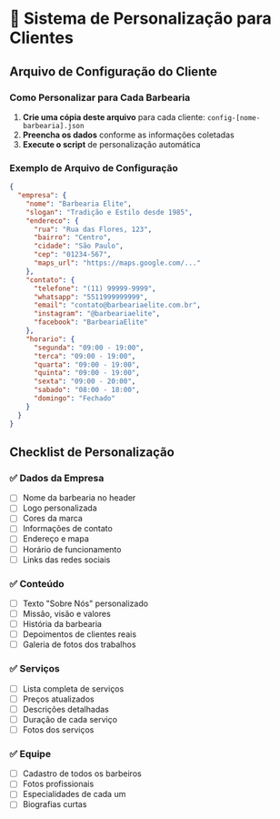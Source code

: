 # 🎨 Sistema de Personalização para Clientes

## Arquivo de Configuração do Cliente

### Como Personalizar para Cada Barbearia

1. **Crie uma cópia deste arquivo** para cada cliente: `config-[nome-barbearia].json`
2. **Preencha os dados** conforme as informações coletadas
3. **Execute o script** de personalização automática

### Exemplo de Arquivo de Configuração

```json
{
  "empresa": {
    "nome": "Barbearia Elite",
    "slogan": "Tradição e Estilo desde 1985",
    "endereco": {
      "rua": "Rua das Flores, 123",
      "bairro": "Centro",
      "cidade": "São Paulo",
      "cep": "01234-567",
      "maps_url": "https://maps.google.com/..."
    },
    "contato": {
      "telefone": "(11) 99999-9999",
      "whatsapp": "5511999999999",
      "email": "contato@barbeariaelite.com.br",
      "instagram": "@barbeariaelite",
      "facebook": "BarbeariaElite"
    },
    "horario": {
      "segunda": "09:00 - 19:00",
      "terca": "09:00 - 19:00", 
      "quarta": "09:00 - 19:00",
      "quinta": "09:00 - 19:00",
      "sexta": "09:00 - 20:00",
      "sabado": "08:00 - 18:00",
      "domingo": "Fechado"
    }
  }
}
```

## Checklist de Personalização

### ✅ Dados da Empresa
- [ ] Nome da barbearia no header
- [ ] Logo personalizada
- [ ] Cores da marca
- [ ] Informações de contato
- [ ] Endereço e mapa
- [ ] Horário de funcionamento
- [ ] Links das redes sociais

### ✅ Conteúdo
- [ ] Texto "Sobre Nós" personalizado
- [ ] Missão, visão e valores
- [ ] História da barbearia
- [ ] Depoimentos de clientes reais
- [ ] Galeria de fotos dos trabalhos

### ✅ Serviços
- [ ] Lista completa de serviços
- [ ] Preços atualizados
- [ ] Descrições detalhadas
- [ ] Duração de cada serviço
- [ ] Fotos dos serviços

### ✅ Equipe
- [ ] Cadastro de todos os barbeiros
- [ ] Fotos profissionais
- [ ] Especialidades de cada um
- [ ] Biografias curtas